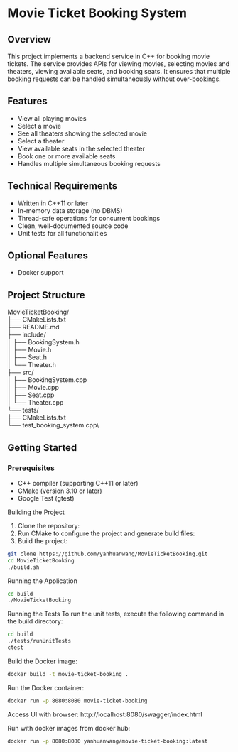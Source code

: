 # Movie Ticket Booking System

## Overview

This project implements a backend service in C++ for booking movie tickets. The service provides APIs for viewing movies, selecting movies and theaters, viewing available seats, and booking seats. It ensures that multiple booking requests can be handled simultaneously without over-bookings.

## Features

- View all playing movies
- Select a movie
- See all theaters showing the selected movie
- Select a theater
- View available seats in the selected theater
- Book one or more available seats
- Handles multiple simultaneous booking requests

## Technical Requirements

- Written in C++11 or later
- In-memory data storage (no DBMS)
- Thread-safe operations for concurrent bookings
- Clean, well-documented source code
- Unit tests for all functionalities

## Optional Features
- Docker support

## Project Structure

MovieTicketBooking/\
├── CMakeLists.txt\
├── README.md\
├── include/\
│   ├── BookingSystem.h\
│   ├── Movie.h\
│   ├── Seat.h\
│   └── Theater.h\
├── src/\
│   ├── BookingSystem.cpp\
│   ├── Movie.cpp\
│   ├── Seat.cpp\
│   └── Theater.cpp\
└── tests/\
    ├── CMakeLists.txt\
    └── test_booking_system.cpp\



## Getting Started

### Prerequisites

- C++ compiler (supporting C++11 or later)
- CMake (version 3.10 or later)
- Google Test (gtest)

Building the Project
1. Clone the repository:
2. Run CMake to configure the project and generate build files:
3. Build the project:
```bash
git clone https://github.com/yanhuanwang/MovieTicketBooking.git
cd MovieTicketBooking
./build.sh
```

Running the Application
```bash
cd build
./MovieTicketBooking
```


Running the Tests
To run the unit tests, execute the following command in the build directory:

```bash
cd build
./tests/runUnitTests
ctest
```


Build the Docker image:
```bash
docker build -t movie-ticket-booking .
```

Run the Docker container:
```bash
docker run -p 8080:8080 movie-ticket-booking
```

Access UI with browser:
http://localhost:8080/swagger/index.html


Run with docker images from docker hub:
```bash
docker run -p 8080:8080 yanhuanwang/movie-ticket-booking:latest
```